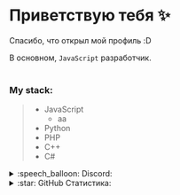 # Приветствую тебя :sparkles:
Спасибо, что открыл мой профиль :D

В основном, `JavaScript` разработчик.
<br><br>
### My stack: 
> - JavaScript
>   - аа
> - Python
> - PHP
> - С++
> - C#

<details>
  <summary>:speech_balloon: Discord:</summary>
    <hr>
    <a href="https://discord.com/users/597854685457678338">
    <img src="https://lanyard-profile-readme.vercel.app/api/597854685457678338?hideTimestamp=true&idleMessage=React + & + Express + 💕" />
    </a>
</details>

<details>
  <summary>:star: GitHub Статистика:</summary>
    <hr>
    <a href="#">
      <img src="https://github-readme-stats.vercel.app/api?username=Qwedi&show_icons=true&theme=github_dark&border_radius=25">
    </a>

</details>
